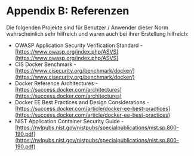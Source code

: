 # Appendix B: Referenzen

Die folgenden Projekte sind für Benutzer / Anwender dieser Norm wahrscheinlich sehr hilfreich und waren auch bei ihrer Erstellung hilfreich:

- OWASP Application Security Verification Standard - [https://www.owasp.org/index.php/ASVS](https://www.owasp.org/index.php/ASVS)
- CIS Docker Benchmark - [https://www.cisecurity.org/benchmark/docker/](https://www.cisecurity.org/benchmark/docker/)
- Docker Reference Architectures - [https://success.docker.com/architectures](https://success.docker.com/architectures)
- Docker EE Best Practices and Design Considerations - [https://success.docker.com/article/docker-ee-best-practices](https://success.docker.com/article/docker-ee-best-practices)
- NIST Application Container Security Guide - [https://nvlpubs.nist.gov/nistpubs/specialpublications/nist.sp.800-190.pdf](https://nvlpubs.nist.gov/nistpubs/specialpublications/nist.sp.800-190.pdf)
